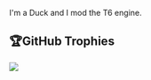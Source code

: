 <p align="left">
I'm a Duck and I mod the T6 engine.
</p>

## 🏆GitHub Trophies
![](https://github-profile-trophy.vercel.app/?username=hindr&theme=onedark&no-frame=false&no-bg=false&margin-w=4&margin-h=4)
